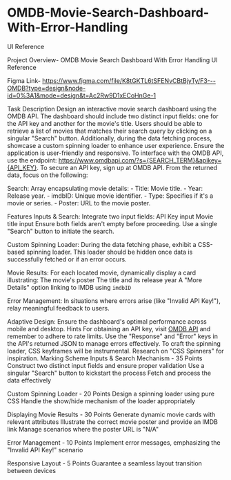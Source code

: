﻿# OMDB-Movie-Search-Dashboard-With-Error-Handling
UI Reference

Project Overview- OMDB Movie Search Dashboard With Error Handling
UI Reference

Figma Link- https://www.figma.com/file/K8tGKTL6tSFENvCBtBjyTy/F3---OMDB?type=design&node-id=0%3A1&mode=design&t=Ac2Rw9D1xECoHnGe-1

Task Description
Design an interactive movie search dashboard using the OMDB API. The dashboard should include two distinct input fields: one for the API key and another for the movie's title. Users should be able to retrieve a list of movies that matches their search query by clicking on a singular "Search" button. Additionally, during the data fetching process, showcase a custom spinning loader to enhance user experience. Ensure the application is user-friendly and responsive.
To interface with the OMDB API, use the endpoint: https://www.omdbapi.com/?s={SEARCH_TERM}&apikey={API_KEY}. To secure an API key, sign up at OMDB API.
From the returned data, focus on the following:

Search: Array encapsulating movie details: - Title: Movie title. - Year: Release year. - imdbID: Unique movie identifier. - Type: Specifies if it's a movie or series. - Poster: URL to the movie poster.

Features
Inputs & Search: Integrate two input fields:
API Key input
Movie title input
Ensure both fields aren't empty before proceeding. Use a single "Search" button to initiate the search.

Custom Spinning Loader: During the data fetching phase, exhibit a CSS-based spinning loader. This loader should be hidden once data is successfully fetched or if an error occurs.

Movie Results: For each located movie, dynamically display a card illustrating:
The movie's poster
The title and its release year
A "More Details" option linking to IMDB using `imdbID`

Error Management: In situations where errors arise (like "Invalid API Key!"), relay meaningful feedback to users.

Adaptive Design: Ensure the dashboard's optimal performance across mobile and desktop.
Hints
For obtaining an API key, visit [OMDB API](https://www.omdbapi.com/apikey.aspx) and remember to adhere to rate limits.
Use the "Response" and "Error" keys in the API's returned JSON to manage errors effectively.
To craft the spinning loader, CSS keyframes will be instrumental. Research on "CSS Spinners" for inspiration.
Marking Scheme
Inputs & Search Mechanism - 35 Points
Construct two distinct input fields and ensure proper validation
Use a singular "Search" button to kickstart the process
Fetch and process the data effectively

Custom Spinning Loader - 20 Points
Design a spinning loader using pure CSS
Handle the show/hide mechanism of the loader appropriately

Displaying Movie Results - 30 Points
Generate dynamic movie cards with relevant attributes
Illustrate the correct movie poster and provide an IMDB link
Manage scenarios where the poster URL is "N/A"

Error Management - 10 Points
Implement error messages, emphasizing the "Invalid API Key!" scenario

Responsive Layout - 5 Points
Guarantee a seamless layout transition between devices
